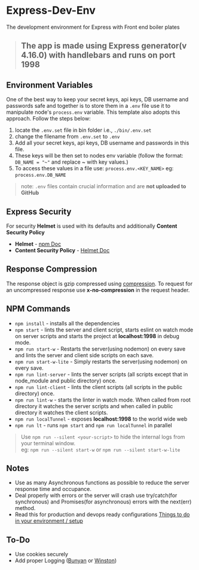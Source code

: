 # Express-Dev-Env

The development environment for Express with Front end boiler plates

>## The app is made using Express generator(v 4.16.0) with handlebars and runs on port 1998

## Environment Variables

One of the best way to keep your secret keys, api keys, DB username and passwords safe and together is to store them in a `.env` file use it to manipulate node's `process.env` variable. This template also adopts this approach. Follow the steps below:

1. locate the `.env.set` file in bin folder i.e., `./bin/.env.set`
2. change the filename from `.env.set` to `.env`
3. Add all your secret keys, api keys, DB username and passwords in this file.
4. These keys will be then set to nodes env variable (follow the format: `DB_NAME = "~"` and replace ~ with key values.)
5. To access these values in a file use: `process.env.<KEY_NAME>` eg: `process.env.DB_NAME`

>note: `.env` files contain crucial information and are **not uploaded to GitHub**

## Express Security

For security **Helmet** is used with its defaults and additionally **Content Security Policy**

* **Helmet** - [npm Doc](https://www.npmjs.com/package/helmet)
* **Content Security Policy** - [Helmet Doc](https://helmetjs.github.io/docs/csp/)

## Response Compression

The response object is gzip compressed using [compression](https://www.npmjs.com/package/compression). To request for an uncompressed response use **x-no-compression** in the request header.

## NPM Commands

* `npm install` - installs all the dependencies
* `npm start` - lints the server and client script, starts eslint on watch mode on server scripts and starts the project at **localhost:1998** in debug mode.
* `npm run start-w` - Restarts the server(using nodemon) on every save and lints the server and client side scripts on each save.
* `npm run start-w-lite` - Simply restarts the server(using nodemon) on every save.
* `npm run lint-server` - lints the server scripts (all scripts except that in node_module and public directory) once.
* `npm run lint-client` - lints the client scripts (all scripts in the public directory) once.
* `npm run lint-w` - starts the linter in watch mode. When called from root directory it watches the server scripts and when called in public directory it watches the client scripts.
* `npm run localTunnel` - exposes **localhost:1998** to the world wide web
* `npm run lt` - runs `npm start` and `npm run localTunnel` in parallel

>Use `npm run --silent <your-script>` to hide the internal logs from your terminal window.<br>eg: `npm run --silent start-w` or `npm run --silent start-w-lite`

## Notes

* Use as many Asynchronous functions as possible to reduce the server response time and occupance.
* Deal properly with errors or the server will crash use try/catch(for synchronous) and Promises(for asynchronous) errors with the next(err) method.
* Read this for production and devops ready configurations [Things to do in your environment / setup](https://expressjs.com/en/advanced/best-practice-performance.html#set-node_env-to-production)

## To-Do

* Use cookies securely
* Add proper Logging ([Bunyan](https://github.com/trentm/node-bunyan) or [Winston](https://github.com/winstonjs/winston))
